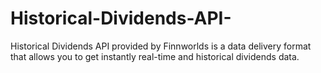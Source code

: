 # Historical-Dividends-API-
Historical Dividends API provided by Finnworlds is a data delivery format that allows you to get instantly real-time and historical dividends data.
